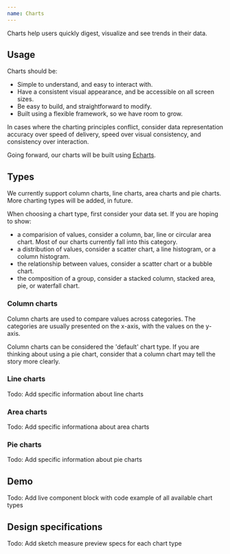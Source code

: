 ```yaml
---
name: Charts
---
```


Charts help users quickly digest, visualize and see trends in their data. 

## Usage

Charts should be:

*   Simple to understand, and easy to interact with.
*   Have a consistent visual appearance, and be accessible on all screen sizes.
*   Be easy to build, and straightforward to modify.
*   Built using a flexible framework, so we have room to grow.

In cases where the charting principles conflict, consider data representation accuracy over speed of delivery, speed over visual consistency, and consistency over interaction.

Going forward, our charts will be built using [Echarts](https://ecomfe.github.io/echarts-doc/public/en/index.html). 

## Types

We currently support column charts, line charts, area charts and pie charts. More charting types will be added, in future.

When choosing a chart type, first consider your data set. If you are hoping to show:

*   a comparision of values, consider a column, bar, line or circular area chart. Most of our charts currently fall into this category.
*   a distribution of values, consider a scatter chart, a line histogram, or a column histogram.
*   the relationship between values, consider a scatter chart or a bubble chart.
*   the composition of a group, consider a stacked column, stacked area, pie, or waterfall chart.

### Column charts

Column charts are used to compare values across categories. The categories are usually presented on the x-axis, with the values on the y-axis.

Column charts can be considered the 'default' chart type. If you are thinking about using a pie chart, consider that a column chart may tell the story more clearly.

### Line charts

Todo: Add specific information about line charts

### Area charts

Todo: Add specific informationa about area charts

### Pie charts

Todo: Add specific information about pie charts

## Demo

Todo: Add live component block with code example of all available chart types

## Design specifications

Todo: Add sketch measure preview specs for each chart type